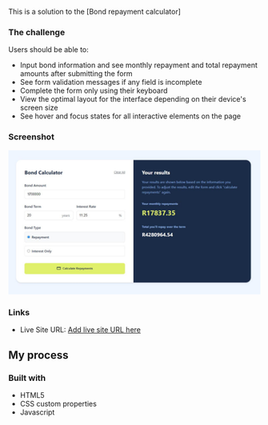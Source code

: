 This is a solution to the [Bond repayment calculator]

### The challenge

Users should be able to:

- Input bond information and see monthly repayment and total repayment amounts after submitting the form
- See form validation messages if any field is incomplete
- Complete the form only using their keyboard
- View the optimal layout for the interface depending on their device's screen size
- See hover and focus states for all interactive elements on the page

### Screenshot

![](./screenshot.JPG)


### Links

- Live Site URL: [Add live site URL here](https://bennymota.github.io/bond-repayment-calculator-main/)

## My process

### Built with

- HTML5
- CSS custom properties
- Javascript
